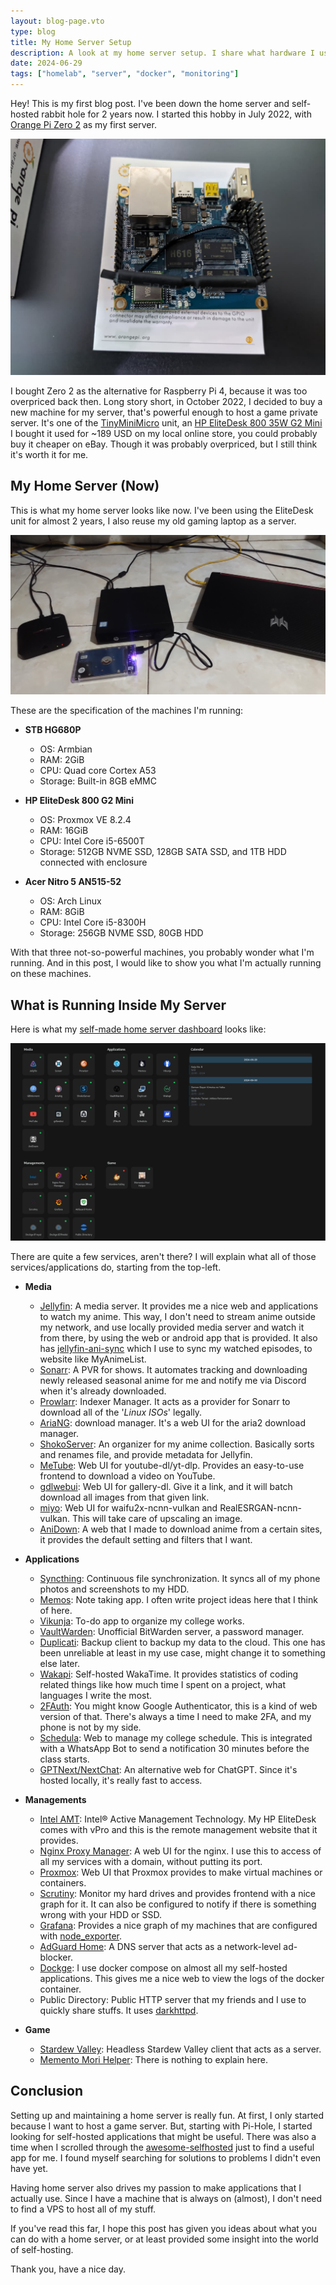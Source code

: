 ```yaml
---
layout: blog-page.vto
type: blog
title: My Home Server Setup
description: A look at my home server setup. I share what hardware I use and the different services I run for media, backups, and other tasks.
date: 2024-06-29
tags: ["homelab", "server", "docker", "monitoring"]
---
```


Hey! This is my first blog post. I've been down the home server and self-hosted rabbit hole for 2 years now.
I started this hobby in July 2022, with [Orange Pi Zero 2](http://www.orangepi.org/html/hardWare/computerAndMicrocontrollers/details/Orange-Pi-Zero-2.html)
as my first server.

<img width="700" src="orangepi.jpg" alt="Orange Pi Zero 2" />

I bought Zero 2 as the alternative for Raspberry Pi 4, because it was too overpriced back then. Long story short,
in October 2022, I decided to buy a new machine for my server, that's powerful enough to host a game private server. It's one of the [TinyMiniMicro](https://www.servethehome.com/introducing-project-tinyminimicro-home-lab-revolution/) unit, an
[HP EliteDesk 800 35W G2 Mini](https://support.hp.com/us-en/product/details/hp-elitedesk-800-35w-g2-desktop-mini-pc/7633266)
I bought it used for ~189 USD on my local online store, you could probably buy it cheaper on eBay. Though it was probably overpriced, but I still think it's worth it for
me.

## My Home Server (Now)

This is what my home server looks like now. I've been using the EliteDesk unit for almost 2 years, I also reuse
my old gaming laptop as a server.

<img src="server-now.jpg" alt="My Server (Now)" />

These are the specification of the machines I'm running:

- **STB HG680P**

  - OS: Armbian
  - RAM: 2GiB
  - CPU: Quad core Cortex A53
  - Storage: Built-in 8GB eMMC

- **HP EliteDesk 800 G2 Mini**

  - OS: Proxmox VE 8.2.4
  - RAM: 16GiB
  - CPU: Intel Core i5-6500T
  - Storage: 512GB NVME SSD, 128GB SATA SSD, and 1TB HDD connected with enclosure

- **Acer Nitro 5 AN515-52**

  - OS: Arch Linux
  - RAM: 8GiB
  - CPU: Intel Core i5-8300H
  - Storage: 256GB NVME SSD, 80GB HDD

With that three not-so-powerful machines, you probably wonder what I'm running. And in this post, I would like to show
you what I'm actually running on these machines.

## What is Running Inside My Server

Here is what my [self-made home server dashboard](https://github.com/veirt/vesta) looks like:

<img src="dashboard.png" alt="Home Server Dashboard" />

There are quite a few services, aren't there? I will explain what all of those services/applications do, starting from the top-left.

- **Media**

  - [Jellyfin](https://github.com/jellyfin/jellyfin): A media server. It provides me a nice web and applications to watch my anime. This way, I don't need to
    stream anime outside my network, and use locally provided media server and watch it from there, by using the web or
    android app that is provided. It also has [jellyfin-ani-sync](https://github.com/vosmiic/jellyfin-ani-sync) which I use to
    sync my watched episodes, to website like MyAnimeList.
  - [Sonarr](https://github.com/Sonarr/Sonarr): A PVR for shows. It automates tracking and downloading newly released seasonal anime for me and notify me via Discord when it's
    already downloaded.
  - [Prowlarr](https://github.com/Prowlarr/Prowlarr): Indexer Manager. It acts as a provider for Sonarr to download all of the '_Linux ISOs_' legally.
  - [AriaNG](https://github.com/mayswind/AriaNg): download manager. It's a web UI for the aria2 download manager.
  - [ShokoServer](https://github.com/ShokoAnime/ShokoServer): An organizer for my anime collection. Basically sorts and renames file, and provide metadata for
    Jellyfin.
  - [MeTube](https://github.com/alexta69/metube): Web UI for youtube-dl/yt-dlp. Provides an easy-to-use frontend to download a video on YouTube.
  - [gdlwebui](https://github.com/Veirt/gdlwebui): Web UI for gallery-dl. Give it a link, and it will batch download all images from that
    given link.
  - [miyo](https://github.com/veirt/miyo): Web UI for waifu2x-ncnn-vulkan and RealESRGAN-ncnn-vulkan. This will take care of upscaling an image.
  - [AniDown](https://github.com/veirt/anidown): A web that I made to download anime from a certain sites, it provides the default setting and filters that
    I want.

- **Applications**

  - [Syncthing](https://github.com/syncthing/syncthing): Continuous file synchronization. It syncs all of my phone
    photos and screenshots to my HDD.
  - [Memos](https://github.com/usememos/memos): Note taking app. I often write project ideas here that I think of here.
  - [Vikunja](https://github.com/go-vikunja/vikunja): To-do app to organize my college works.
  - [VaultWarden](https://github.com/dani-garcia/vaultwarden): Unofficial BitWarden server, a password manager.
  - [Duplicati](https://github.com/duplicati/duplicati): Backup client to backup my data to the cloud. This one has been
    unreliable at least in my use case, might change it to something else later.
  - [Wakapi](https://github.com/muety/wakapi): Self-hosted WakaTime. It provides statistics of coding related things
    like how much time I spent on a project, what languages I write the most.
  - [2FAuth](https://github.com/Bubka/2FAuth): You might know Google Authenticator, this is a kind of web version of
    that. There's always a time I need to make 2FA, and my phone is not by my side.
  - [Schedula](https://github.com/veirt/schedula): Web to manage my college schedule. This is integrated with a WhatsApp
    Bot to send a notification 30 minutes before the class starts.
  - [GPTNext/NextChat](https://github.com/ChatGPTNextWeb/ChatGPT-Next-Web): An alternative web for ChatGPT. Since it's hosted
    locally, it's really fast to access.

- **Managements**

  - [Intel AMT](https://www.intel.com/content/www/us/en/privacy/intel-active-technology-vpro.html): Intel® Active Management Technology. My HP EliteDesk comes with vPro and this is the remote management
    website that it provides.
  - [Nginx Proxy Manager](https://github.com/NginxProxyManager/nginx-proxy-manager): A web UI for the nginx. I use this
    to access of all my services with a domain, without putting its port.
  - [Proxmox](https://www.proxmox.com/en/): Web UI that Proxmox provides to make virtual machines or containers.
  - [Scrutiny](https://github.com/AnalogJ/scrutiny): Monitor my hard drives and provides frontend with a nice graph for
    it. It can also be configured to notify if there is something wrong with your HDD or SSD.
  - [Grafana](https://github.com/grafana/grafana): Provides a nice graph of my machines that are configured with
    [node_exporter](https://github.com/prometheus/node_exporter).
  - [AdGuard Home](https://github.com/AdguardTeam/AdGuardHome): A DNS server that acts as a network-level ad-blocker.
  - [Dockge](https://github.com/louislam/dockge): I use docker compose on almost all my self-hosted applications. This
    gives me a nice web to view the logs of the docker container.
  - Public Directory: Public HTTP server that my friends and I use to quickly share stuffs. It uses [darkhttpd](https://github.com/emikulic/darkhttpd).

- **Game**
  - [Stardew Valley](https://github.com/norimicry/stardew-multiplayer-docker): Headless Stardew Valley client that acts
    as a server.
  - [Memento Mori Helper](https://github.com/moonheart/mementomori-helper): There is nothing to explain here.

## Conclusion

Setting up and maintaining a home server is really fun. At first, I only started because I want to host a game server. But, starting with
Pi-Hole, I started looking for self-hosted applications that might be useful. There was also a time when I scrolled
through the [awesome-selfhosted](https://github.com/awesome-selfhosted/awesome-selfhosted) just to find a useful app for
me. I found myself searching for solutions to problems I didn't even have yet.

Having home server also drives my passion to make applications that I actually use.
Since I have a machine that is always on (almost), I don't need to find a VPS to host all of my stuff.

If you've read this far, I hope this post has given you ideas about what you can do with a home server, or at least
provided some insight into the world of self-hosting.

Thank you, have a nice day.
